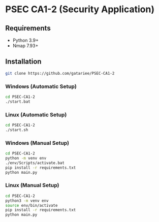 # PSEC CA1-2 (Security Application)

## Requirements
- Python 3.9+
- Nmap 7.93+
## Installation

```bash
git clone https://github.com/gatariee/PSEC-CA1-2
```

### Windows (Automatic Setup)
```bash
cd PSEC-CA1-2
./start.bat
```

### Linux (Automatic Setup)
```bash
cd PSEC-CA1-2
./start.sh
```

### Windows (Manual Setup)
```bash
cd PSEC-CA1-2
python -m venv env
./env/Scripts/activate.bat
pip install -r requirements.txt
python main.py
```

### Linux (Manual Setup)
```bash
cd PSEC-CA1-2
python3 -m venv env
source env/bin/activate
pip install -r requirements.txt
python main.py
```

